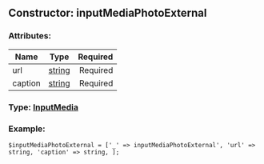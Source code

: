 ## Constructor: inputMediaPhotoExternal  

### Attributes:

| Name     |    Type       | Required |
|----------|:-------------:|---------:|
|url|[string](../types/string.md) | Required|
|caption|[string](../types/string.md) | Required|



### Type: [InputMedia](../types/InputMedia.md)


### Example:

```
$inputMediaPhotoExternal = ['_' => inputMediaPhotoExternal', 'url' => string, 'caption' => string, ];
```